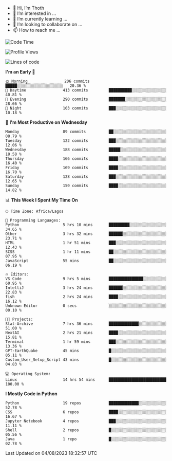 <!---
thoth2357/thoth2357 is a ✨ special ✨ repository because its `README.md` (this file) appears on your GitHub profile.
You can click the Preview link to take a look at your changes.
--->

- 👋 Hi, I’m Thoth
- 👀 I’m interested in ...
- 🌱 I’m currently learning ...
- 💞️ I’m looking to collaborate on ...
- 📫 How to reach me ...




<!--START_SECTION:waka-->
![Code Time](http://img.shields.io/badge/Code%20Time-2%2C211%20hrs%2039%20mins-blue)

![Profile Views](http://img.shields.io/badge/Profile%20Views-0-blue)

![Lines of code](https://img.shields.io/badge/From%20Hello%20World%20I%27ve%20Written-29.3%20million%20lines%20of%20code-blue)

**I'm an Early 🐤** 

```text
🌞 Morning                206 commits         █████░░░░░░░░░░░░░░░░░░░░   20.36 % 
🌆 Daytime                413 commits         ██████████░░░░░░░░░░░░░░░   40.81 % 
🌃 Evening                290 commits         ███████░░░░░░░░░░░░░░░░░░   28.66 % 
🌙 Night                  103 commits         ███░░░░░░░░░░░░░░░░░░░░░░   10.18 % 
```
📅 **I'm Most Productive on Wednesday** 

```text
Monday                   89 commits          ██░░░░░░░░░░░░░░░░░░░░░░░   08.79 % 
Tuesday                  122 commits         ███░░░░░░░░░░░░░░░░░░░░░░   12.06 % 
Wednesday                188 commits         █████░░░░░░░░░░░░░░░░░░░░   18.58 % 
Thursday                 166 commits         ████░░░░░░░░░░░░░░░░░░░░░   16.40 % 
Friday                   169 commits         ████░░░░░░░░░░░░░░░░░░░░░   16.70 % 
Saturday                 128 commits         ███░░░░░░░░░░░░░░░░░░░░░░   12.65 % 
Sunday                   150 commits         ████░░░░░░░░░░░░░░░░░░░░░   14.82 % 
```


📊 **This Week I Spent My Time On** 

```text
🕑︎ Time Zone: Africa/Lagos

💬 Programming Languages: 
Python                   5 hrs 10 mins       █████████░░░░░░░░░░░░░░░░   34.65 % 
Other                    3 hrs 32 mins       ██████░░░░░░░░░░░░░░░░░░░   23.71 % 
HTML                     1 hr 51 mins        ███░░░░░░░░░░░░░░░░░░░░░░   12.43 % 
SCSS                     1 hr 11 mins        ██░░░░░░░░░░░░░░░░░░░░░░░   07.95 % 
JavaScript               55 mins             ██░░░░░░░░░░░░░░░░░░░░░░░   06.19 % 

🔥 Editors: 
VS Code                  9 hrs 5 mins        ███████████████░░░░░░░░░░   60.95 % 
IntelliJ                 3 hrs 24 mins       ██████░░░░░░░░░░░░░░░░░░░   22.83 % 
fish                     2 hrs 24 mins       ████░░░░░░░░░░░░░░░░░░░░░   16.12 % 
Unknown Editor           0 secs              ░░░░░░░░░░░░░░░░░░░░░░░░░   00.10 % 

🐱‍💻 Projects: 
Stat-Archive             7 hrs 36 mins       █████████████░░░░░░░░░░░░   51.00 % 
NextAI                   2 hrs 21 mins       ████░░░░░░░░░░░░░░░░░░░░░   15.81 % 
Terminal                 1 hr 59 mins        ███░░░░░░░░░░░░░░░░░░░░░░   13.36 % 
GPT-EarthQuake           45 mins             █░░░░░░░░░░░░░░░░░░░░░░░░   05.11 % 
Custom_User_Setup_Script 43 mins             █░░░░░░░░░░░░░░░░░░░░░░░░   04.83 % 

💻 Operating System: 
Linux                    14 hrs 54 mins      █████████████████████████   100.00 % 
```

**I Mostly Code in Python** 

```text
Python                   19 repos            █████████████░░░░░░░░░░░░   52.78 % 
CSS                      6 repos             ████░░░░░░░░░░░░░░░░░░░░░   16.67 % 
Jupyter Notebook         4 repos             ███░░░░░░░░░░░░░░░░░░░░░░   11.11 % 
Shell                    2 repos             █░░░░░░░░░░░░░░░░░░░░░░░░   05.56 % 
Java                     1 repo              █░░░░░░░░░░░░░░░░░░░░░░░░   02.78 % 
```




 Last Updated on 04/08/2023 18:32:57 UTC
<!--END_SECTION:waka-->
<!--![](http://github-profile-summary-cards.vercel.app/api/cards/profile-details?username=thoth2357&theme=2077)

![](http://github-profile-summary-cards.vercel.app/api/cards/stats?username=thoth2357&theme=2077)![](http://github-profile-summary-cards.vercel.app/api/cards/productive-time?username=thoth2357&theme=2077&utcOffset=8) -->
